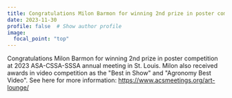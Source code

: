 ```yaml
---
title: Congratulations Milon Barmon for winning 2nd prize in poster competition at 2023 ASA-CSSA-SSSA annual meeting 
date: 2023-11-30
profile: false  # Show author profile
image:
  focal_point: "top"
---
```


Congratulations Milon Barmon for winning 2nd prize in poster competition at 2023 ASA-CSSA-SSSA annual meeting in St. Louis. Milon also received awards in video competition as the "Best in Show" and "Agronomy Best Video". See here for more information: https://www.acsmeetings.org/art-lounge/

